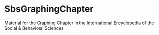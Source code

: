 SbsGraphingChapter
==================

Material for the Graphing Chapter in the International Encyclopedia of the Social &amp; Behavioral Sciences
